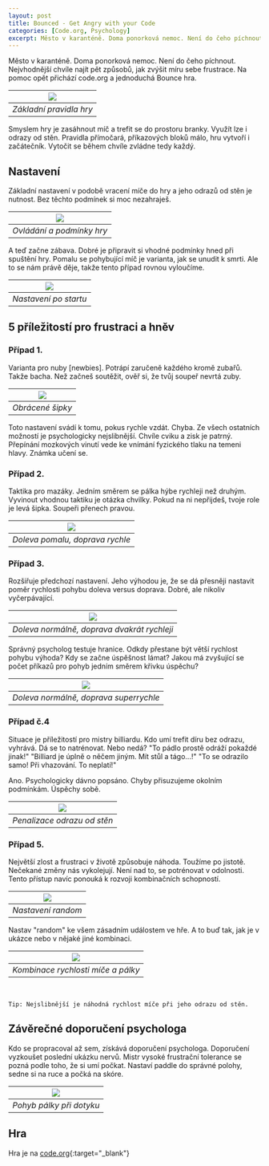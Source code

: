 ```yaml
---
layout: post
title: Bounced - Get Angry with your Code
categories: [Code.org, Psychology]
excerpt: Město v karanténě. Doma ponorková nemoc. Není do čeho píchnout. Nejvhodnější chvíle najít pět způsobů, jak zvýšit míru sebe frustrace. Na pomoc opět přichází code.org a jednoduchá Bounce hra.
---
```


Město v karanténě. Doma ponorková nemoc. Není do čeho píchnout. Nejvhodnější chvíle najít pět způsobů, jak zvýšit míru sebe frustrace. Na pomoc opět přichází code.org a jednoduchá Bounce hra.

| ![](/images/PSY-Bounced-Get-Angry.png) |
|:--:|
| *Základní pravidla hry* |

Smyslem hry je zasáhnout míč a trefit se do prostoru branky. Využít lze i odrazy od stěn. Pravidla přímočará, příkazových bloků málo, hru vytvoří i začátečník. Vytočit se během chvíle zvládne tedy každý.

## Nastavení
Základní nastavení v podobě vracení míče do hry a jeho odrazů od stěn je nutnost. Bez těchto podmínek si moc nezahraješ.

| ![](/images/PSY-Bounced-Get-Angry-snippet-01.png) |
|:--:|
| *Ovládání a podmínky hry* |

A teď začne zábava. Dobré je připravit si vhodné podmínky hned při spuštění hry. Pomalu se pohybující míč je varianta, jak se unudit k smrti. Ale to se nám právě děje, takže tento případ rovnou vyloučíme. 

| ![](/images/PSY-Bounced-Get-Angry-snippet-02.png) |
|:--:|
| *Nastavení po startu* |

## 5 příležitostí pro frustraci a hněv
### Případ 1.
Varianta pro nuby [newbies]. Potrápí zaručeně každého kromě zubařů. Takže bacha. Než začneš soutěžit, ověř si, že tvůj soupeř nevrtá zuby.

| ![](/images/PSY-Bounced-Get-Angry-snippet-03.png) |
|:--:|
| *Obrácené šipky* |

Toto nastavení svádí k tomu, pokus rychle vzdát. Chyba. Ze všech ostatních možností je psychologicky nejslibnější. Chvíle cviku a zisk je patrný. Přepínání mozkových vinutí vede ke vnímání fyzického tlaku na temeni hlavy. Známka učení se.

### Případ 2.
Taktika pro mazáky. Jedním směrem se pálka hýbe rychleji než druhým. Vyvinout vhodnou taktiku je otázka chvilky. Pokud na ni nepřijdeš, tvoje role je levá šipka. Soupeři přenech pravou.

| ![](/images/PSY-Bounced-Get-Angry-snippet-04.png) |
|:--:|
| *Doleva pomalu, doprava rychle* |

### Případ 3.
Rozšiřuje předchozí nastavení. Jeho výhodou je, že se dá přesněji nastavit poměr rychlosti pohybu doleva versus doprava. Dobré, ale nikoliv vyčerpávající. 

| ![](/images/PSY-Bounced-Get-Angry-snippet-05.png) |
|:--:|
| *Doleva normálně, doprava dvakrát rychleji* |

Správný psycholog testuje hranice. Odkdy přestane být větší rychlost pohybu výhoda? Kdy se začne úspěšnost lámat?
Jakou má zvyšující se počet příkazů pro pohyb jedním směrem křivku úspěchu? 

| ![](/images/PSY-Bounced-Get-Angry-snippet-06.png) |
|:--:|
| *Doleva normálně, doprava superrychle* |

### Případ č.4
Situace je příležitostí pro mistry billiardu. Kdo umí trefit díru bez odrazu, vyhrává. Dá se to natrénovat. Nebo nedá? "To pádlo prostě odráží pokaždé jinak!" "Billiard je úplně o něčem jiným. Mít stůl a tágo...!" "To se odrazilo samo! Při vhazování. To neplatí!"

Ano. Psychologicky dávno popsáno. Chyby přisuzujeme okolním podmínkám. Úspěchy sobě. 

| ![](/images/PSY-Bounced-Get-Angry-snippet-07.png) |
|:--:|
| *Penalizace odrazu od stěn* |

### Případ 5.
Největší zlost a frustraci v životě způsobuje náhoda. Toužíme po jistotě. Nečekané změny nás vykolejují. Není nad to, se potrénovat v odolnosti. Tento přístup navíc ponouká k rozvoji kombinačních schopností.

| ![](/images/PSY-Bounced-Get-Angry-snippet-08.png) |
|:--:|
| *Nastavení random* |

Nastav "random" ke všem zásadním událostem ve hře. A to buď tak, jak je v ukázce nebo v nějaké jiné kombinaci. 

| ![](/images/PSY-Bounced-Get-Angry-snippet-09.png) |
|:--:|
| *Kombinace rychlosti míče a pálky* |

<br>

```
Tip: Nejslibnější je náhodná rychlost míče při jeho odrazu od stěn.
```

## Závěrečné doporučení psychologa
Kdo se propracoval až sem, získává doporučení psychologa. Doporučení vyzkoušet poslední ukázku nervů. Mistr vysoké frustrační tolerance se pozná podle toho, že si umí počkat. Nastaví paddle do správné polohy, sedne si na ruce a počká na skóre.

| ![](/images/PSY-Bounced-Get-Angry-snippet-10.png) |
|:--:|
| *Pohyb pálky při dotyku* |

## Hra
Hra je na [code.org](https://studio.code.org/projects/bounce/s82lnIyQzTObsBc0BYde6iTEDOrdCbekMGwEN13Lrls){:target="_blank"}
